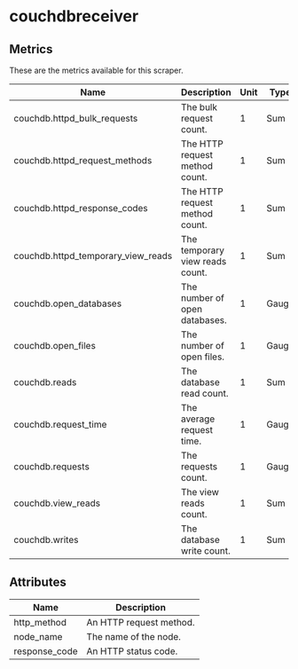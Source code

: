 [comment]: <> (Code generated by mdatagen. DO NOT EDIT.)

# couchdbreceiver

## Metrics

These are the metrics available for this scraper.

| Name | Description | Unit | Type | Attributes |
| ---- | ----------- | ---- | ---- | ---------- |
| couchdb.httpd_bulk_requests | The bulk request count. | 1 | Sum | <ul> <li>node_name</li> </ul> |
| couchdb.httpd_request_methods | The HTTP request method count. | 1 | Sum | <ul> <li>node_name</li> <li>http_method</li> </ul> |
| couchdb.httpd_response_codes | The HTTP request method count. | 1 | Sum | <ul> <li>node_name</li> <li>response_code</li> </ul> |
| couchdb.httpd_temporary_view_reads | The temporary view reads count. | 1 | Sum | <ul> <li>node_name</li> </ul> |
| couchdb.open_databases | The number of open databases. | 1 | Gauge | <ul> <li>node_name</li> </ul> |
| couchdb.open_files | The number of open files. | 1 | Gauge | <ul> <li>node_name</li> </ul> |
| couchdb.reads | The database read count. | 1 | Sum | <ul> <li>node_name</li> </ul> |
| couchdb.request_time | The average request time. | 1 | Gauge | <ul> <li>node_name</li> </ul> |
| couchdb.requests | The requests count. | 1 | Gauge | <ul> <li>node_name</li> </ul> |
| couchdb.view_reads | The view reads count. | 1 | Sum | <ul> <li>node_name</li> </ul> |
| couchdb.writes | The database write count. | 1 | Sum | <ul> <li>node_name</li> </ul> |

## Attributes

| Name | Description |
| ---- | ----------- |
| http_method | An HTTP request method. |
| node_name | The name of the node. |
| response_code | An HTTP status code. |
